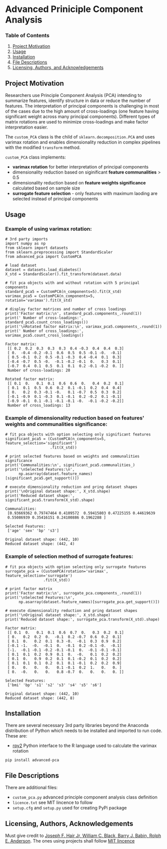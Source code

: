 # Advanced Priniciple Component Analysis

### Table of Contents
1. [Project Motivation](#motivation)
2. [Usage](#usage)
4. [Installation](#installation)
3. [File Descriptions](#files)
5. [Licensing, Authors, and Acknowledgements](#licensing)

## Project Motivation<a name="motivation"></a>

Researchers use Principle Component Analysis (PCA) intending to summarize features, identify structure in data or reduce the number of features. The interpretation of principal components is challenging in most of the cases due to the high amount of cross-loadings (one feature having significant weight across many principal components). Different types of matrix rotations are used to minimize cross-loadings and make factor interpretation easier.

The `custom_PCA` class is the child of `sklearn.decomposition.PCA` and uses varimax rotation and enables dimensionality reduction in complex pipelines with the modified `transform` method.

`custom_PCA` class implements:
 - __varimax rotation__ for better interpretation of principal components
 - dimensionality reduction based on siginificant __feature communalities__ > 0.5
 - dimensionality reduction based on __feature weights significance__ calculated based on sample size
 - __surrogate feature selection__ - only features with maximum laoding are selected instead of principal components

## Usage <a name="usage"></a>

### Example of using varimax rotation:
```
# 3rd party imports
import numpy as np
from sklearn import datasets
from sklearn.preprocessing import StandardScaler
from advanced_pca import CustomPCA

# load dataset
dataset = datasets.load_diabetes()
X_std = StandardScaler().fit_transform(dataset.data)

# fit pca objects with and without rotation with 5 principal components
standard_pca5 = CustomPCA(n_components=5).fit(X_std)
varimax_pca5 = CustomPCA(n_components=5, rotation='varimax').fit(X_std)

# display factor matrices and number of cross loadings
print('Factor matrix:\n', standard_pca5.components_.round(1))
print(' Number of cross-loadings:', standard_pca5.count_cross_loadings())
print('\nRotated factor matrix:\n', varimax_pca5.components_.round(1))
print(' Number of cross_loadings:', varimax_pca5.count_cross_loadings()
```
```
Factor matrix:
 [[ 0.2  0.2  0.3  0.3  0.3  0.4 -0.3  0.4  0.4  0.3]
 [ 0.  -0.4 -0.2 -0.1  0.6  0.5  0.5 -0.1 -0.  -0.1]
 [ 0.5 -0.1  0.2  0.5 -0.1 -0.3  0.4 -0.4  0.1  0.3]
 [-0.4 -0.7  0.5 -0.  -0.1 -0.2 -0.1  0.   0.3  0.1]
 [-0.7  0.4  0.1  0.5  0.1  0.1  0.2 -0.1 -0.2  0. ]]
 Number of cross-loadings: 20

Rotated factor matrix:
 [[ 0.1  0.   0.1  0.1  0.6  0.6  0.   0.4  0.2  0.1]
 [ 0.1  0.1  0.5  0.6  0.2  0.1 -0.1  0.2  0.4  0.4]
 [ 0.   0.2  0.3 -0.1 -0.   0.1 -0.7  0.5  0.3  0.2]
 [-0.1 -0.9  0.1 -0.3  0.1 -0.1  0.2 -0.2  0.1 -0.1]
 [-0.9 -0.1  0.1 -0.1 -0.1 -0.1 -0.  -0.1 -0.2 -0.2]]
 Number of cross_loadings: 13
```

### Example of dimensionality reduction based on features' weights and communalities significance:
```
# fit pca objects with option selecting only significant features
significant_pca5 = (CustomPCA(n_components=5, feature_selection='significant')
                    .fit(X_std))

# print selected features based on weights and communalities significance
print('Communalities:\n', significant_pca5.communalities_)
print('\nSelected Features:\n',
      np.asarray(dataset.feature_names)[significant_pca5.get_support()])

# execute dimensionality reduction and pring dataset shapes
print('\nOriginal dataset shape:', X_std.shape)
print('Reduced dataset shape:', significant_pca5.transform(X_std).shape)
```
```
Communalities:
 [0.93669362 0.79747464 0.4109572  0.59415803 0.47225155 0.44619639
 0.55086939 0.35416151 0.24100886 0.1962288 ]

Selected Features:
 ['age' 'sex' 'bp' 's3']

Original dataset shape: (442, 10)
Reduced dataset shape: (442, 4)
```

### Example of selection method of surrogate features:
```
# fit pca objects with option selecting only surrogate features
surrogate_pca = (CustomPCA(rotation='varimax', feature_selection='surrogate')
                 .fit(X_std))

# print factor matrix
print('Factor matrix:\n', surrogate_pca.components_.round(1))
print('\nSelected Features:\n',
      np.asarray(dataset.feature_names)[surrogate_pca.get_support()])

# execute dimensionality reduction and pring dataset shapes
print('\nOriginal dataset shape:', X_std.shape)
print('Reduced dataset shape:', surrogate_pca.transform(X_std).shape)
```
```
Factor matrix:
 [[ 0.1  0.   0.1  0.1  0.6  0.7  0.   0.3  0.2  0.1]
 [ 0.   0.2  0.2  0.  -0.1  0.2 -0.7  0.6  0.2  0.1]
 [ 0.1  0.   0.2  0.1  0.3 -0.  -0.1  0.3  0.9  0.2]
 [-0.1 -1.  -0.  -0.1  0.  -0.1  0.2 -0.1 -0.  -0.1]
 [-1.  -0.1 -0.1 -0.2 -0.1 -0.1  0.  -0.1 -0.1 -0.1]
 [ 0.1  0.1  0.2  0.9  0.1  0.  -0.   0.1  0.2  0.2]
 [ 0.1  0.   0.9  0.2  0.1  0.1 -0.2  0.1  0.2  0.2]
 [ 0.1  0.1  0.1  0.2  0.1  0.1 -0.1  0.2  0.2  0.9]
 [ 0.   0.   0.   0.   0.1 -0.1  0.2  1.   0.   0. ]
 [ 0.  -0.   0.   0.   0.8 -0.7  0.   0.   0.   0. ]]

Selected Features:
 ['bmi' 'bp' 's1' 's2' 's3' 's4' 's5' 's6']

Original dataset shape: (442, 10)
Reduced dataset shape: (442, 8)
```
## Installation <a name="installation"></a>

There are several necessary 3rd party libraries beyond the Anaconda distribution of Python which needs to be installed and imported to run code. These are:
 - [rpy2](https://pypi.org/project/rpy2/) Python interface to the R language used to calculate the varimax rotation

```
pip install advanced-pca
```

## File Descriptions <a name="files"></a>

There are additional files:
 - `custom_pca.py` advanced principle component analysis class definition
 - `licence.txt` see MIT lincence to follow
 - `setup.cfg` and `setup.py` used for creating PyPi package

## Licensing, Authors, Acknowledgements<a name="licensing"></a>

Must give credit to [Joseph F. Hair Jr, William C. Black, Barry J. Babin, Rolph E. Anderson](https://www.amazon.com/Multivariate-Data-Analysis-Joseph-Hair/dp/0138132631).
The ones using projects shall follow [MIT lincence](https://github.com/alfredsasko/advanced-principle-component-analysis/blob/master/license.txt)
